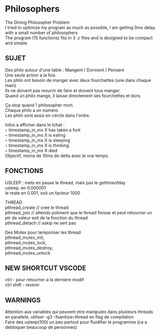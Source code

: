 # Philosophers
The Dining Philosopher Problem  
I tried to optimize my program as much as possible, I am getting 0ms delay with a small number of philosophers  
The program (15 functions) fits in 3 .c files and is designed to be compact and simple.  
  
  
## SUJET
Des philo autour d'une table : Mangent / Dorment / Pensent  
Une seule action a la fois.  
Les philo ont besoin de manger avec deux fourchettes (une dans chaque main)  
Ils ne doivent pas mourrir de faim et doivent tous manger.  
Quand un philo mange, il laisse directement ses fourchettes et dors.  
  
Ça stop quand 1 philosopher mort.  
Chaque philo a un numero.  
Les philo sont assis en cercle dans l'ordre.  

Infos a afficher dans le tchat :  
◦ timestamp_in_ms X has taken a fork  
◦ timestamp_in_ms X is eating  
◦ timestamp_in_ms X is sleeping  
◦ timestamp_in_ms X is thinking  
◦ timestamp_in_ms X died  
Objectif, moins de 10ms de delta avec le vrai temps.  
  
## FONCTIONS
USLEEP : mets en pause le thread, mais pas le gettimeofday  
usleep, en 0.000001  
le reste en 0.001, soit un facteur 1000  
  
THREAD  
pthread_create // cree le thread  
pthread_join // attends poliment que le thread finisse et peut retourner un ptr de valeur exit de la fonction du thread  
pthread_detach // askip ne sert pas  
  
Des Mutex pour temporiser les thread  
pthread_mutex_init,  
pthread_mutex_lock,  
pthread_mutex_destroy,  
pthread_mutex_unlock  
  
## NEW SHORTCUT VSCODE
ctrl - pour retourner a la derniere modif  
ctrl shift - revenir

## WARNINGS
Attention aux variables qui peuvent etre manipules dans plusieurs threads en parallele, utiliser -g3 -fsanitize=thread en flag de compilation  
Faire des usleep(100) un peu partout pour fluidifier le programme (ca a debloquer beaucoup de personnes)  
